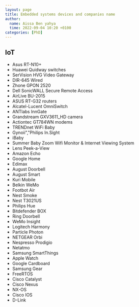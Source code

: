 ```yaml
---
layout: page
title: Embedded systems devices and companies name
author:
  name: Aissa Ben yahya
  time: 2022-09-04 10:20 +0100
categories: [PhD]
---
```


## IoT

- Asus RT-N10+
- Huawei Quidway switches
- SerVision HVG Video Gateway
- DIR-645 Wired
- Zhone GPON 2520
- Dell SonicWALL Secure Remote Access
- AirLive BU-2015
- ASUS RT-G32 routers
- Alcatel-Lucent OmniSwitch
- ANTlabs InnGate
- Grandstream GXV3611_HD camera
- Actiontec GT784WN modems
- TRENDnet WiFi Baby
- Gynoii","Philips In.Sight
- iBaby
- Summer Baby Zoom Wifi Monitor & Internet Viewing System
- Lens Peek-a-View
- Amazon Echo
- Google Home
- Edimax
- August Doorbell
- August Smart
- Kuri Mobile
- Belkin WeMo
- Footbot Air
- Nest Smoke
- Nest T3021US
- Philips Hue
- Bitdefender BOX
- Ring Doorbell
- WeMo Insight
- Logitech Harmony
- Particle Photon
- NETGEAR Orbi
- Nespresso Prodigio
- Netatmo
- Samsung SmartThings
- Apple Watch
- Google Cardboard
- Samsung Gear
- FreeRTOS
- Cisco Catalyst
- Cisco Nexus
- NX-OS
- Cisco IOS
- D-Link